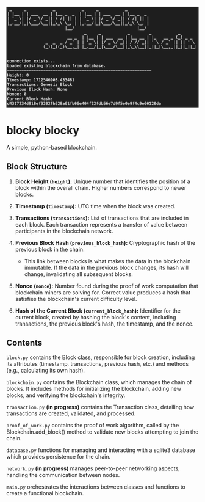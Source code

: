 ![blocky blocky](images/blocky_output.png)

# blocky blocky
A simple, python-based blockchain.

## Block Structure
1. **Block Height (`height`):** Unique number that identifies the position of a block within the overall chain. Higher numbers correspond to newer blocks.

2. **Timestamp (`timestamp`):** UTC time when the block was created.

3. **Transactions (`transactions`):** List of transactions that are included in each block. Each transaction represents a transfer of value between participants in the blockchain network.

4. **Previous Block Hash (`previous_block_hash`):** Cryptographic hash of the previous block in the chain.
    - This link between blocks is what makes the data in the blockchain immutable. If the data in the previous block changes, its hash will change, invalidating all subsequent blocks.

5. **Nonce (`nonce`):** Number found during the proof of work computation that blockchain miners are solving for. Correct value produces a hash that satisfies the blockchain's current difficulty level.

6. **Hash of the Current Block (`current_block_hash`):** Identifier for the current block, created by hashing the block's content, including transactions, the previous block's hash, the timestamp, and the nonce.
    
## Contents
`block.py` contains the Block class, responsible for block creation, including its attributes (timestamp, transactions, previous hash, etc.) and methods (e.g., calculating its own hash).

`blockchain.py` contains the Blockchain class, which manages the chain of blocks. It includes methods for initializing the blockchain, adding new blocks, and verifying the blockchain's integrity.

`transaction.py` **(in progress)** contains the Transaction class, detailing how transactions are created, validated, and processed.

`proof_of_work.py` contains the proof of work algorithm, called by the Blockchain.add_block() method to validate new blocks attempting to join the chain.

`database.py` functions for managing and interacting with a sqlite3 database which provides persistence for the chain.

`network.py` **(in progress)** manages peer-to-peer networking aspects, handling the communication between nodes.

`main.py` orchestrates the interactions between classes and functions to create a functional blockchain.